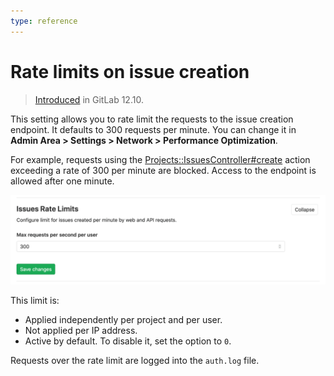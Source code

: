 ```yaml
---
type: reference
---
```


# Rate limits on issue creation

> [Introduced](https://gitlab.com/gitlab-org/gitlab/-/issues/55241) in GitLab 12.10.

This setting allows you to rate limit the requests to the issue creation endpoint.
It defaults to 300 requests per minute.
You can change it in **Admin Area > Settings > Network > Performance Optimization**.

For example, requests using the
[Projects::IssuesController#create](https://gitlab.com/gitlab-org/gitlab/raw/master/app/controllers/projects/issues_controller.rb)
action exceeding a rate of 300 per minute are blocked. Access to the endpoint is allowed after one minute.

![Rate limits on issues creation](img/rate_limit_on_issues_creation.png)

This limit is:

- Applied independently per project and per user.
- Not applied per IP address.
- Active by default. To disable it, set the option to `0`.

Requests over the rate limit are logged into the `auth.log` file.
